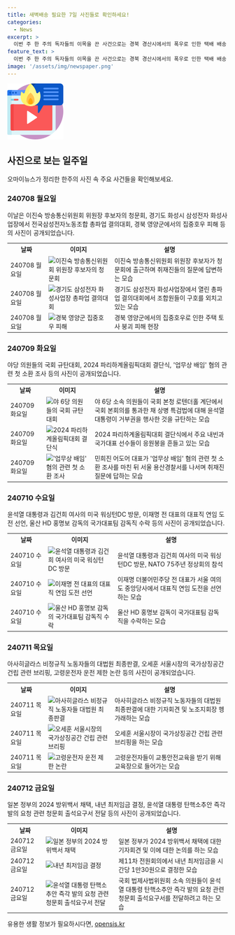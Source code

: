 ```yaml
---
title: 새벽배송 필요한 7일 사진들로 확인하세요!
categories:
  - News
excerpt: >
  이번 주 한 주의 독자들의 이목을 끈 사건으로는 경북 경산시에서의 폭우로 인한 택배 배송 중 실종된 40대 여성 A씨의 찾기와 국가 간의 갈등으로 2024년 방위백서 채택, 그리고 최저임금 인상 등의 이슈가 있었습니다. 또한, 윤석열 대통령과 김건희 여사의 미국 출국, 파리하계올림픽 결단식, 그리고 대통령 탄핵소추안 즉각 발의 요청에 관한 청문회 출석요구서 전달 등의 사진적 이벤트들이 있었습니다.
feature_text: >
  이번 주 한 주의 독자들의 이목을 끈 사건으로는 경북 경산시에서의 폭우로 인한 택배 배송 중 실종된 40대 여성 A씨의 찾기와 국가 간의 갈등으로 2024년 방위백서 채택, 그리고 최저임금 인상 등의 이슈가 있었습니다. 또한, 윤석열 대통령과 김건희 여사의 미국 출국, 파리하계올림픽 결단식, 그리고 대통령 탄핵소추안 즉각 발의 요청에 관한 청문회 출석요구서 전달 등의 사진적 이벤트들이 있었습니다.
image: '/assets/img/newspaper.png'
---
```


<p><img src="/assets/img/news.png" alt="rentncar 속보" /></p>

<h2 data-ke-size="size26">사진으로 보는 일주일</h2>

<p data-ke-size="size16">오마이뉴스가 정리한 한주의 사진 속 주요 사건들을 확인해보세요.</p>

<h3>240708 월요일</h3>

<p data-ke-size="size16">이날은 이진숙 방송통신위원회 위원장 후보자의 청문회, 경기도 화성시 삼성전자 화성사업장에서 전국삼성전자노동조합 총파업 결의대회, 경북 영양군에서의 집중호우 피해 등의 사진이 공개되었습니다.</p>

<table>
  <tr>
    <th>날짜</th>
    <th>이미지</th>
    <th>설명</th>
  </tr>
  <tr>
    <td>240708 월요일</td>
    <td><img src="image_link1" alt="이진숙 방송통신위원회 위원장 후보자의 청문회"></td>
    <td>이진숙 방송통신위원회 위원장 후보자가 청문회에 출근하며 취재진들의 질문에 답변하는 모습</td>
  </tr>
  <tr>
    <td>240708 월요일</td>
    <td><img src="image_link2" alt="경기도 삼성전자 화성사업장 총파업 결의대회"></td>
    <td>경기도 삼성전자 화성사업장에서 열린 총파업 결의대회에서 조합원들이 구호를 외치고 있는 모습</td>
  </tr>
  <tr>
    <td>240708 월요일</td>
    <td><img src="image_link3" alt="경북 영양군 집중호우 피해"></td>
    <td>경북 영양군에서의 집중호우로 인한 주택 토사 붕괴 피해 현장</td>
  </tr>
</table>

<h3>240709 화요일</h3>

<p data-ke-size="size16">야당 의원들의 국회 규탄대회, 2024 파리하계올림픽대회 결단식, '업무상 배임' 혐의 관련 첫 소환 조사 등의 사진이 공개되었습니다.</p>

<table>
  <tr>
    <th>날짜</th>
    <th>이미지</th>
    <th>설명</th>
  </tr>
  <tr>
    <td>240709 화요일</td>
    <td><img src="image_link4" alt="야 6당 의원들의 국회 규탄대회"></td>
    <td>야 6당 소속 의원들이 국회 본청 로텐더홀 계단에서 국회 본회의를 통과한 채 상병 특검법에 대해 윤석열 대통령이 거부권을 행사한 것을 규탄하는 모습</td>
  </tr>
  <tr>
    <td>240709 화요일</td>
    <td><img src="image_link5" alt="2024 파리하계올림픽대회 결단식"></td>
    <td>2024 파리하계올림픽대회 결단식에서 주요 내빈과 국가대표 선수들이 응원봉을 흔들고 있는 모습</td>
  </tr>
  <tr>
    <td>240709 화요일</td>
    <td><img src="image_link6" alt="'업무상 배임' 혐의 관련 첫 소환 조사"></td>
    <td>민희진 어도어 대표가 '업무상 배임' 혐의 관련 첫 소환 조사를 마친 뒤 서울 용산경찰서를 나서며 취재진 질문에 답하는 모습</td>
  </tr>
</table>

<h3>240710 수요일</h3>

<p data-ke-size="size16">윤석열 대통령과 김건희 여사의 미국 워싱턴DC 방문, 이재명 전 대표의 대표직 연임 도전 선언, 울산 HD 홍명보 감독의 국가대표팀 감독직 수락 등의 사진이 공개되었습니다.</p>

<table>
  <tr>
    <th>날짜</th>
    <th>이미지</th>
    <th>설명</th>
  </tr>
  <tr>
    <td>240710 수요일</td>
    <td><img src="image_link7" alt="윤석열 대통령과 김건희 여사의 미국 워싱턴DC 방문"></td>
    <td>윤석열 대통령과 김건희 여사의 미국 워싱턴DC 방문, NATO 75주년 정상회의 참석</td>
  </tr>
  <tr>
    <td>240710 수요일</td>
    <td><img src="image_link8" alt="이재명 전 대표의 대표직 연임 도전 선언"></td>
    <td>이재명 더불어민주당 전 대표가 서울 여의도 중앙당사에서 대표직 연임 도전을 선언하는 모습</td>
  </tr>
  <tr>
    <td>240710 수요일</td>
    <td><img src="image_link9" alt="울산 HD 홍명보 감독의 국가대표팀 감독직 수락"></td>
    <td>울산 HD 홍명보 감독이 국가대표팀 감독직을 수락하는 모습</td>
  </tr>
</table>

<h3>240711 목요일</h3>

<p data-ke-size="size16">아사히글라스 비정규직 노동자들의 대법원 최종판결, 오세훈 서울시장의 국가상징공간 건립 관련 브리핑, 고령운전자 운전 제한 논란 등의 사진이 공개되었습니다.</p>

<table>
  <tr>
    <th>날짜</th>
    <th>이미지</th>
    <th>설명</th>
  </tr>
  <tr>
    <td>240711 목요일</td>
    <td><img src="image_link10" alt="아사히글라스 비정규직 노동자들 대법원 최종판결"></td>
    <td>아사히글라스 비정규직 노동자들의 대법원 최종판결에 대한 기자회견 및 노조지회장 헹가래하는 모습</td>
  </tr>
  <tr>
    <td>240711 목요일</td>
    <td><img src="image_link11" alt="오세훈 서울시장의 국가상징공간 건립 관련 브리핑"></td>
    <td>오세훈 서울시장이 국가상징공간 건립 관련 브리핑을 하는 모습</td>
  </tr>
  <tr>
    <td>240711 목요일</td>
    <td><img src="image_link12" alt="고령운전자 운전 제한 논란"></td>
    <td>고령운전자들이 교통안전교육을 받기 위해 교육장으로 들어가는 모습</td>
  </tr>
</table>

<h3>240712 금요일</h3>

<p data-ke-size="size16">일본 정부의 2024 방위백서 채택, 내년 최저임금 결정, 윤석열 대통령 탄핵소추안 즉각 발의 요청 관련 청문회 출석요구서 전달 등의 사진이 공개되었습니다.</p>

<table>
  <tr>
    <th>날짜</th>
    <th>이미지</th>
    <th>설명</th>
  </tr>
  <tr>
    <td>240712 금요일</td>
    <td><img src="image_link13" alt="일본 정부의 2024 방위백서 채택"></td>
    <td>일본 정부가 2024 방위백서 채택에 대한 기자회견 및 이에 대한 논의를 하는 모습</td>
  </tr>
  <tr>
    <td>240712 금요일</td>
    <td><img src="image_link14" alt="내년 최저임금 결정"></td>
    <td>제11차 전원회의에서 내년 최저임금을 시간당 1만30원으로 결정한 모습</td>
  </tr>
  <tr>
    <td>240712 금요일</td>
    <td><img src="image_link15" alt="윤석열 대통령 탄핵소추안 즉각 발의 요청 관련 청문회 출석요구서 전달"></td>
    <td>국회 법제사법위원회 소속 의원들이 윤석열 대통령 탄핵소추안 즉각 발의 요청 관련 청문회 출석요구서를 전달하려고 하는 모습</td>
  </tr>
</table>
유용한 생활 정보가 필요하시다면, <a href="https://opensis.kr" rel="dofollow">opensis.kr</a>


